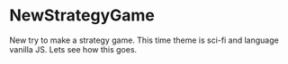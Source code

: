 # NewStrategyGame
New try to make a strategy game. This time theme is sci-fi and language vanilla JS. Lets see how this goes.
